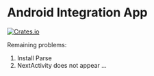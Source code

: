 # Android Integration App
[![Crates.io](https://img.shields.io/badge/integration-android-green.svg)](https://www.android.com/)

Remaining problems:

1. Install Parse
2. NextActivity does not appear
...
